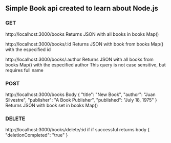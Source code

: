 ## Simple Book api created to learn about Node.js
### GET
  http://localhost:3000/books
  Returns JSON with all books in books Map()

  http://localhost:3000/books/:id
  Returns JSON with book from books Map() with the especified id

  http://localhost:3000/books/:author
  Returns JSON with all books from books Map() with the especified author
  This query is not case sensitive, but requires full name

### POST
  http://localhost:3000/books
  Body {
      "title": "New Book",
      "author": "Juan Silvestre",
      "publisher": "A Book Publisher",
      "published": "July 18, 1975"
  }
  Returns JSON with book set in books Map()

### DELETE
  http://localhost:3000/books/delete/:id
  if if successful
  returns body {
      "deletionCompleted": "true"
  }